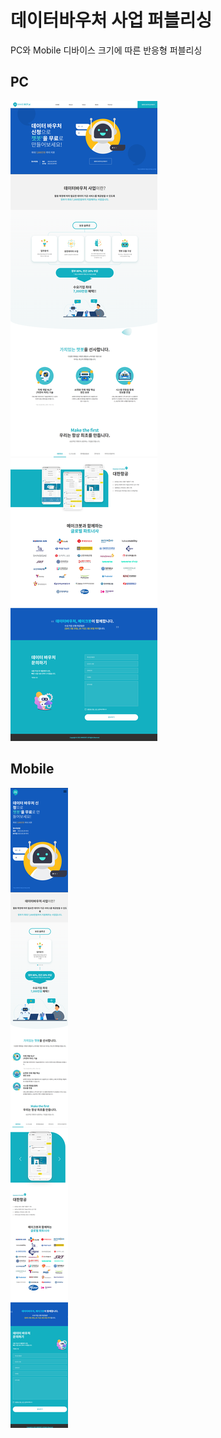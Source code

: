 # 데이터바우처 사업 퍼블리싱

PC와 Mobile 디바이스 크기에 따른 반응형 퍼블리싱

## PC

![Datavoucher](./image/project_DataVoucher.png)

## Mobile

![Datavoucher](./image/project_DataVoucher_mb.png)
